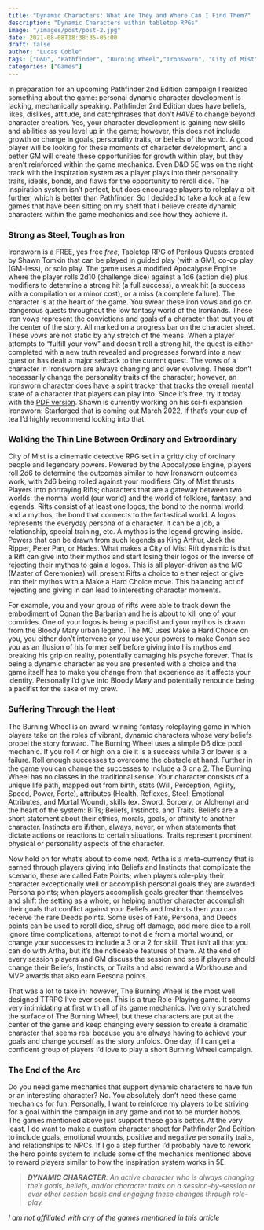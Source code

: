 ```yaml
---
title: "Dynamic Characters: What Are They and Where Can I Find Them?"
description: "Dynamic Characters within tabletop RPGs"
image: "/images/post/post-2.jpg"
date: 2021-08-08T18:38:35-05:00
draft: false
author: "Lucas Coble"
tags: ["D&D", "Pathfinder", "Burning Wheel","Ironsworn", "City of Mist"]
categories: ["Games"]
---
```

In preparation for an upcoming Pathfinder 2nd Edition campaign I realized something about the game: personal dynamic character development is lacking, mechanically speaking. Pathfinder 2nd Edition does have beliefs, likes, dislikes, attitude, and catchphrases that don’t *HAVE* to change beyond character creation. Yes, your character development is gaining new skills and abilities as you level up in the game; however, this does not include growth or change in goals, personality traits, or beliefs of the world. A good player will be looking for these moments of character development, and a better GM will create these opportunities for growth within play, but they aren’t reinforced within the game mechanics. Even D&D 5E was on the right track with the inspiration system as a player plays into their personality traits, ideals, bonds, and flaws for the opportunity to reroll dice. The inspiration system isn’t perfect, but does encourage players to roleplay a bit further, which is better than Pathfinder. So I decided to take a look at a few games that have been sitting on my shelf that I believe create dynamic characters within the game mechanics and see how they achieve it.

### Strong as Steel, Tough as Iron

Ironsworn is a FREE, yes free <i>free</i>, Tabletop RPG of Perilous Quests created by Shawn Tomkin that can be played in guided play (with a GM), co-op play (GM-less), or solo play. The game uses a modified Apocalypse Engine where the player rolls 2d10 (challenge dice) against a 1d6 (action die) plus modifiers to determine a strong hit (a full success), a weak hit (a success with a compilation or a minor cost), or a miss (a complete failure). The character is at the heart of the game. You swear these iron vows and go on dangerous quests throughout the low fantasy world of the Ironlands. These iron vows represent the convictions and goals of a character that put you at the center of the story. All marked on a progress bar on the character sheet. These vows are not static by any stretch of the means. When a player attempts to “fulfill your vow” and doesn’t roll a strong hit, the quest is either completed with a new truth revealed and progresses forward into a new quest or has dealt a major setback to the current quest. The vows of a character in Ironsworn are always changing and ever evolving. These don’t necessarily change the personality traits of the character; however, an Ironsworn character does have a spirit tracker that tracks the overall mental state of a character that players can play into. Since it’s free, try it today with the [PDF version](https://www.ironswornrpg.com/downloads). Shawn is currently working on his sci-fi expansion Ironsworn: Starforged that is coming out March 2022, if that’s your cup of tea I’d highly recommend looking into that.

### Walking the Thin Line Between Ordinary and Extraordinary

City of Mist is a cinematic detective RPG set in a gritty city of ordinary people and legendary powers. Powered by the Apocalypse Engine, players roll 2d6 to determine the outcomes similar to how Ironsworn outcomes work, with 2d6 being rolled against your modifiers City of Mist thrusts Players into portraying Rifts; characters that are a gateway between two worlds: the normal world (our world) and the world of folklore, fantasy, and legends. Rifts consist of at least one logos, the bond to the normal world, and a mythos, the bond that connects to the fantastical world. A logos represents the everyday persona of a character. It can be a job, a relationship, special training, etc. A mythos is the legend growing inside. Powers that can be drawn from such legends as King Arthur, Jack the Ripper, Peter Pan, or Hades. What makes a City of Mist Rift dynamic is that a Rift can give into their mythos and start losing their logos or the inverse of rejecting their mythos to gain a logos. This is all player-driven as the MC (Master of Ceremonies) will present Rifts a choice to either reject or give into their mythos with a Make a Hard Choice move. This balancing act of rejecting and giving in can lead to interesting character moments.

For example, you and your group of rifts were able to track down the embodiment of Conan the Barbarian and he is about to kill one of your comrides. One of your logos is being a pacifist and your mythos is drawn from the Bloody Mary urban legend. The MC uses Make a Hard Choice on you, you either don’t intervene or you use your powers to make Conan see you as an illusion of his former self before giving into his mythos and breaking his grip on reality, potentially damaging his psyche forever. That is being a dynamic character as you are presented with a choice and the game itself has to make you change from that experience as it affects your identity. Personally I’d give into Bloody Mary and potentially renounce being a pacifist for the sake of my crew.

### Suffering Through the Heat

The Burning Wheel is an award-winning fantasy roleplaying game in which players take on the roles of vibrant, dynamic characters whose very beliefs propel the story forward. The Burning Wheel uses a simple D6 dice pool mechanic. If you roll 4 or high on a die it is a success while 3 or lower is a failure. Roll enough successes to overcome the obstacle at hand. Further in the game you can change the successes to include a 3 or a 2. The Burning Wheel has no classes in the traditional sense. Your character consists of a unique life path, mapped out from birth, stats (Will, Perception, Agility, Speed, Power, Forte), attributes (Health, Reflexes, Steel, Emotional Attributes, and Mortal Wound), skills (ex. Sword, Sorcery, or Alchemy) and the heart of the system: BITs; Beliefs, Instincts, and Traits. Beliefs are a short statement about their ethics, morals, goals, or affinity to another character. Instincts are if/then, always, never, or when statements that dictate actions or reactions to certain situations. Traits represent prominent physical or personality aspects of the character.

Now hold on for what’s about to come next. Artha is a meta-currency that is earned through players giving into Beliefs and Instincts that complicate the scenario, these are called Fate Points; when players role-play their character exceptionally well or accomplish personal goals they are awarded Persona points; when players accomplish goals greater than themselves and shift the setting as a whole, or helping another character accomplish their goals that conflict against your Beliefs and Instincts then you can receive the rare Deeds points. Some uses of Fate, Persona, and Deeds points can be used to reroll dice, shrug off damage, add more dice to a roll, ignore time complications, attempt to not die from a mortal wound, or change your successes to include a 3 or a 2 for skill. That isn’t all that you can do with Artha, but it’s the noticeable features of them. At the end of every session players and GM discuss the session and see if players should change their Beliefs, Instincts, or Traits and also reward a Workhouse and MVP awards that also earn Persona points.

That was a lot to take in; however, The Burning Wheel is the most well designed TTRPG I’ve ever seen. This is a true Role-Playing game. It seems very intimidating at first with all of its game mechanics. I’ve only scratched the surface of The Burning Wheel, but these characters are put at the center of the game and keep changing every session to create a dramatic character that seems real because you are always having to achieve your goals and change yourself as the story unfolds. One day, if I can get a confident group of players I’d love to play a short Burning Wheel campaign.

### The End of the Arc

Do you need game mechanics that support dynamic characters to have fun or an interesting character? No. You absolutely don’t need these game mechanics for fun. Personally, I want to reinforce my players to be striving for a goal within the campaign in any game and not to be murder hobos. The games mentioned above just support these goals better. At the very least, I do want to make a custom character sheet for Pathfinder 2nd Edition to include goals, emotional wounds, positive and negative personality traits, and relationships to NPCs. If I go a step further I’d probably have to rework the hero points system to include some of the mechanics mentioned above to reward players similar to how the inspiration system works in 5E.

>*__DYNAMIC CHARACTER__: An active character who is always changing their goals, beliefs, and/or character traits on a session-by-session or ever other session basis and engaging these changes through role-play.*

*I am not affiliated with any of the games mentioned in this article*
